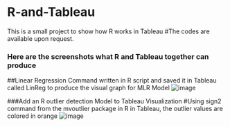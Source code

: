 # R-and-Tableau
This is a small project to show how R works in Tableau
#The codes are available upon request. 
### Here are the screenshots what R and Tableau together can produce
##Linear Regression Command written in R script and saved it in Tableau called LinReg to produce the visual graph for MLR Model
![image](https://user-images.githubusercontent.com/71402093/183518259-d6cdd142-ac10-4cc6-bef4-d9f29a024edc.png)

###Add an R outlier detection Model to Tableau Visualization
#Using sign2 command from the mvoutlier package in R in Tableau, the outlier values are colored in orange 
![image](https://user-images.githubusercontent.com/71402093/183521534-5a83c689-d52a-499e-98d0-ffc3f232522d.png)

